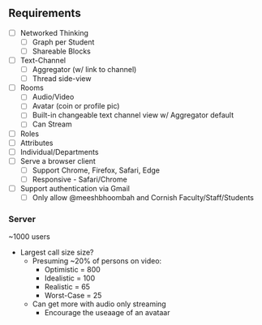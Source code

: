 
## Requirements
- [ ] Networked Thinking
    + [ ] Graph per Student
    + [ ] Shareable Blocks
- [ ] Text-Channel
    + [ ] Aggregator (w/ link to channel)
    + [ ] Thread side-view
- [ ] Rooms
    + [ ] Audio/Video
    + [ ] Avatar (coin or profile pic)
    + [ ] Built-in changeable text channel view w/ Aggregator default
    + [ ] Can Stream 
- [ ] Roles
- [ ] Attributes
- [ ] Individual/Departments
- [ ] Serve a browser client
    + [ ] Support Chrome, Firefox, Safari, Edge
    + [ ] Responsive - Safari/Chrome
- [ ] Support authentication via Gmail
    + [ ] Only allow @meeshbhoombah and Cornish Faculty/Staff/Students

### Server
~1000 users
- Largest call size size? 
    + Presuming ~20% of persons on video:
        * Optimistic = 800
        * Idealistic = 100
        * Realistic = 65
        * Worst-Case = 25
    + Can get more with audio only streaming
        * Encourage the useaage of an avataar


